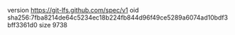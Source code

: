 version https://git-lfs.github.com/spec/v1
oid sha256:7fba8214de64c5234ec18b224fb844d96f49ce5289a6074ad10bdf3bff3361d0
size 9738
